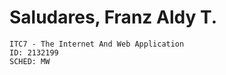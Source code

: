 # Saludares, Franz Aldy T.
    ITC7 - The Internet And Web Application
    ID: 2132199
    SCHED: MW